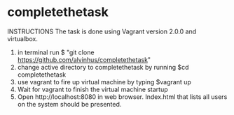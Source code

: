 # completethetask

INSTRUCTIONS
The task is done using Vagrant version 2.0.0 and virtualbox.
1. in terminal run 
		$ "git clone https://github.com/alvinhus/completethetask"
2. change active directory to completethetask by running
		$cd completethetask
3. use vagrant to fire up virtual machine by typing 
		$vagrant up
4. Wait for vagrant to finish the virtual machine startup
5. Open http://localhost:8080 in web browser. Index.html that lists all users on the system should be presented.

 
